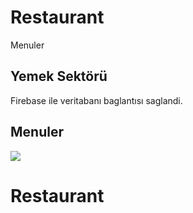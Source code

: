 <h1>Restaurant </h1>

Menuler

<h2>Yemek Sektörü </h2>

Firebase ile veritabanı baglantısı saglandi.

<h2>Menuler </h2>

![](screenn.gif)
# Restaurant
